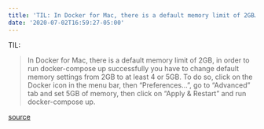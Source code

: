 ```yaml
---
title: 'TIL: In Docker for Mac, there is a default memory limit of 2GB…'
date: '2020-07-02T16:59:27-05:00'
---
```

TIL:

> In Docker for Mac, there is a default memory limit of 2GB, in order to run docker-compose up successfully you have to change default memory settings from 2GB to at least 4 or 5GB. To do so, click on the Docker icon in the menu bar, then “Preferences…”, go to “Advanced” tab and set 5GB of memory, then click on “Apply & Restart” and run docker-compose up.

[source](https://documentation.wazuh.com/2.1/docker/wazuh-container.html#docker-for-osx)
